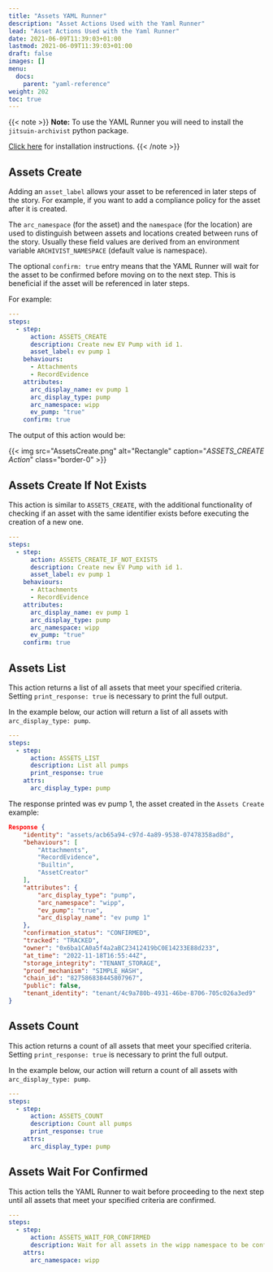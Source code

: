 ```yaml
---
title: "Assets YAML Runner"
description: "Asset Actions Used with the Yaml Runner"
lead: "Asset Actions Used with the Yaml Runner"
date: 2021-06-09T11:39:03+01:00
lastmod: 2021-06-09T11:39:03+01:00
draft: false
images: []
menu: 
  docs:
    parent: "yaml-reference"
weight: 202
toc: true
---
```


{{< note >}}
**Note:** To use the YAML Runner you will need to install the `jitsuin-archivist` python package.

[Click here](https://python.rkvst.com/runner/index.html) for installation instructions.
{{< /note >}}

## Assets Create

Adding an `asset_label` allows your asset to be referenced in later steps of the story. For example, if you want to add a compliance policy for the asset after it is created.

The `arc_namespace` (for the asset) and the `namespace` (for the location) are used to distinguish between assets and locations created between runs of the story. Usually these field values are derived from an environment variable `ARCHIVIST_NAMESPACE` (default value is namespace).

The optional `confirm: true` entry means that the YAML Runner will wait for the asset to be confirmed before moving on to the next step. This is beneficial if the asset will be referenced in later steps.

For example:

```yaml
---
steps:
  - step:
      action: ASSETS_CREATE
      description: Create new EV Pump with id 1.
      asset_label: ev pump 1
    behaviours:
      - Attachments
      - RecordEvidence
    attributes:
      arc_display_name: ev pump 1
      arc_display_type: pump
      arc_namespace: wipp
      ev_pump: "true"
    confirm: true
```

The output of this action would be:

{{< img src="AssetsCreate.png" alt="Rectangle" caption="<em>ASSETS_CREATE Action</em>" class="border-0" >}}

## Assets Create If Not Exists

This action is similar to `ASSETS_CREATE`, with the additional functionality of checking if an asset with the same identifier exists before executing the creation of a new one. 

```yaml
---
steps:
  - step:
      action: ASSETS_CREATE_IF_NOT_EXISTS
      description: Create new EV Pump with id 1.
      asset_label: ev pump 1
    behaviours:
      - Attachments
      - RecordEvidence
    attributes:
      arc_display_name: ev pump 1
      arc_display_type: pump
      arc_namespace: wipp
      ev_pump: "true"
    confirm: true
``` 

## Assets List

This action returns a list of all assets that meet your specified criteria. Setting `print_response: true` is necessary to print the full output. 

In the example below, our action will return a list of all assets with `arc_display_type: pump`.

```yaml
---
steps:
  - step:
      action: ASSETS_LIST
      description: List all pumps
      print_response: true
    attrs:
      arc_display_type: pump
```

The response printed was ev pump 1, the asset created in the `Assets Create` example: 

```json
Response {
    "identity": "assets/acb65a94-c97d-4a89-9538-07478358ad8d",
    "behaviours": [
        "Attachments",
        "RecordEvidence",
        "Builtin",
        "AssetCreator"
    ],
    "attributes": {
        "arc_display_type": "pump",
        "arc_namespace": "wipp",
        "ev_pump": "true",
        "arc_display_name": "ev pump 1"
    },
    "confirmation_status": "CONFIRMED",
    "tracked": "TRACKED",
    "owner": "0x6ba1CA0a5f4a2aBC23412419bC0E14233E88d233",
    "at_time": "2022-11-18T16:55:44Z",
    "storage_integrity": "TENANT_STORAGE",
    "proof_mechanism": "SIMPLE_HASH",
    "chain_id": "827586838445807967",
    "public": false,
    "tenant_identity": "tenant/4c9a780b-4931-46be-8706-705c026a3ed9"
}
```

## Assets Count

This action returns a count of all assets that meet your specified criteria. Setting `print_response: true` is necessary to print the full output. 

In the example below, our action will return a count of all assets with `arc_display_type: pump`.

```yaml
---
steps:
  - step:
      action: ASSETS_COUNT
      description: Count all pumps
      print_response: true
    attrs:
      arc_display_type: pump
```

## Assets Wait For Confirmed

This action tells the YAML Runner to wait before proceeding to the next step until all assets that meet your specified criteria are confirmed. 

```yaml
---
steps:
  - step:
      action: ASSETS_WAIT_FOR_CONFIRMED
      description: Wait for all assets in the wipp namespace to be confirmed
    attrs:
      arc_namespace: wipp
```